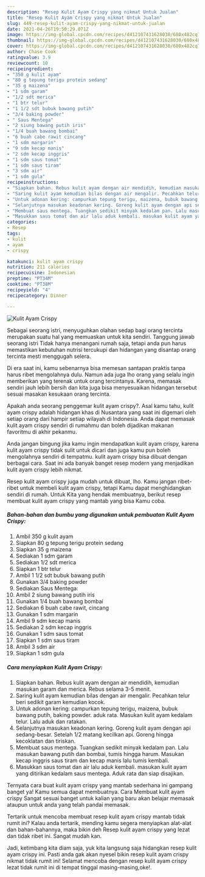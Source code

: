 ```yaml
---
description: "Resep Kulit Ayam Crispy yang nikmat Untuk Jualan"
title: "Resep Kulit Ayam Crispy yang nikmat Untuk Jualan"
slug: 449-resep-kulit-ayam-crispy-yang-nikmat-untuk-jualan
date: 2021-04-26T19:50:29.071Z
image: https://img-global.cpcdn.com/recipes/d412107431628030/680x482cq70/kulit-ayam-crispy-foto-resep-utama.jpg
thumbnail: https://img-global.cpcdn.com/recipes/d412107431628030/680x482cq70/kulit-ayam-crispy-foto-resep-utama.jpg
cover: https://img-global.cpcdn.com/recipes/d412107431628030/680x482cq70/kulit-ayam-crispy-foto-resep-utama.jpg
author: Chase Cook
ratingvalue: 3.9
reviewcount: 10
recipeingredient:
- "350 g kulit ayam"
- "80 g tepung terigu protein sedang"
- "35 g maizena"
- "1 sdm garam"
- "1/2 sdt merica"
- "1 btr telur"
- "1 1/2 sdt bubuk bawang putih"
- "3/4 baking powder"
- " Saus Mentega"
- "2 siung bawang putih iris"
- "1/4 buah bawang bombai"
- "6 buah cabe rawit cincang"
- "1 sdm margarin"
- "9 sdm kecap manis"
- "2 sdm kecap inggris"
- "1 sdm saus tomat"
- "1 sdm saus tiram"
- "3 sdm air"
- "1 sdm gula"
recipeinstructions:
- "Siapkan bahan. Rebus kulit ayam dengan air mendidih, kemudian masukan garam dan merica. Rebus selama 3-5 menit."
- "Saring kulit ayam kemudian bilas dengan air mengalir. Pecahkan telur beri sedikit garam kemudian kocok."
- "Untuk adonan kering: campurkan tepung terigu, maizena, bubuk bawang putih, baking powder. aduk rata. Masukan kulit ayam kedalam telur. Lalu aduk dan ratakan."
- "Selanjutnya masukan keadonan kering. Goreng kulit ayam dengan api sedang-besar. Setelah 1/2 matang kecilkan api. Goreng hingga kecoklatan dan tiriskan."
- "Membuat saus mentega. Tuangkan sedikit minyak kedalam pan. Lalu masukan bawang putih dan bombai, tumis hingga harum. Masukan kecap inggris saus tiram dan kecap manis lalu tumis kembali."
- "Masukkan saus tomat dan air lalu aduk kembali. masukan kulit ayam yang ditirikan kedalam saus mentega. Aduk rata dan siap disajikan."
categories:
- Resep
tags:
- kulit
- ayam
- crispy

katakunci: kulit ayam crispy 
nutrition: 211 calories
recipecuisine: Indonesian
preptime: "PT34M"
cooktime: "PT38M"
recipeyield: "4"
recipecategory: Dinner

---
```



![Kulit Ayam Crispy](https://img-global.cpcdn.com/recipes/d412107431628030/680x482cq70/kulit-ayam-crispy-foto-resep-utama.jpg)

Sebagai seorang istri, menyuguhkan olahan sedap bagi orang tercinta merupakan suatu hal yang memuaskan untuk kita sendiri. Tanggung jawab seorang istri Tidak hanya menangani rumah saja, tetapi anda pun harus memastikan kebutuhan nutrisi tercukupi dan hidangan yang disantap orang tercinta mesti menggugah selera.

Di era  saat ini, kamu sebenarnya bisa memesan santapan praktis tanpa harus ribet mengolahnya dulu. Namun ada juga lho orang yang selalu ingin memberikan yang terenak untuk orang tercintanya. Karena, memasak sendiri jauh lebih bersih dan kita juga bisa menyesuaikan hidangan tersebut sesuai masakan kesukaan orang tercinta. 



Apakah anda seorang penggemar kulit ayam crispy?. Asal kamu tahu, kulit ayam crispy adalah hidangan khas di Nusantara yang saat ini digemari oleh setiap orang dari hampir setiap wilayah di Indonesia. Anda dapat memasak kulit ayam crispy sendiri di rumahmu dan boleh dijadikan makanan favoritmu di akhir pekanmu.

Anda jangan bingung jika kamu ingin mendapatkan kulit ayam crispy, karena kulit ayam crispy tidak sulit untuk dicari dan juga kamu pun boleh mengolahnya sendiri di tempatmu. kulit ayam crispy bisa dibuat dengan berbagai cara. Saat ini ada banyak banget resep modern yang menjadikan kulit ayam crispy lebih nikmat.

Resep kulit ayam crispy juga mudah untuk dibuat, lho. Kamu jangan ribet-ribet untuk membeli kulit ayam crispy, tetapi Kamu dapat menghidangkan sendiri di rumah. Untuk Kita yang hendak membuatnya, berikut resep membuat kulit ayam crispy yang mantab yang bisa Kamu coba.

<!--inarticleads1-->

##### Bahan-bahan dan bumbu yang digunakan untuk pembuatan Kulit Ayam Crispy:

1. Ambil 350 g kulit ayam
1. Siapkan 80 g tepung terigu protein sedang
1. Siapkan 35 g maizena
1. Sediakan 1 sdm garam
1. Sediakan 1/2 sdt merica
1. Siapkan 1 btr telur
1. Ambil 1 1/2 sdt bubuk bawang putih
1. Gunakan 3/4 baking powder
1. Sediakan  Saus Mentega:
1. Ambil 2 siung bawang putih iris
1. Gunakan 1/4 buah bawang bombai
1. Sediakan 6 buah cabe rawit, cincang
1. Gunakan 1 sdm margarin
1. Ambil 9 sdm kecap manis
1. Sediakan 2 sdm kecap inggris
1. Gunakan 1 sdm saus tomat
1. Siapkan 1 sdm saus tiram
1. Ambil 3 sdm air
1. Siapkan 1 sdm gula




<!--inarticleads2-->

##### Cara menyiapkan Kulit Ayam Crispy:

1. Siapkan bahan. Rebus kulit ayam dengan air mendidih, kemudian masukan garam dan merica. Rebus selama 3-5 menit.
1. Saring kulit ayam kemudian bilas dengan air mengalir. Pecahkan telur beri sedikit garam kemudian kocok.
1. Untuk adonan kering: campurkan tepung terigu, maizena, bubuk bawang putih, baking powder. aduk rata. Masukan kulit ayam kedalam telur. Lalu aduk dan ratakan.
1. Selanjutnya masukan keadonan kering. Goreng kulit ayam dengan api sedang-besar. Setelah 1/2 matang kecilkan api. Goreng hingga kecoklatan dan tiriskan.
1. Membuat saus mentega. Tuangkan sedikit minyak kedalam pan. Lalu masukan bawang putih dan bombai, tumis hingga harum. Masukan kecap inggris saus tiram dan kecap manis lalu tumis kembali.
1. Masukkan saus tomat dan air lalu aduk kembali. masukan kulit ayam yang ditirikan kedalam saus mentega. Aduk rata dan siap disajikan.




Ternyata cara buat kulit ayam crispy yang mantab sederhana ini gampang banget ya! Kamu semua dapat membuatnya. Cara Membuat kulit ayam crispy Sangat sesuai banget untuk kalian yang baru akan belajar memasak ataupun untuk anda yang telah pandai memasak.

Tertarik untuk mencoba membuat resep kulit ayam crispy mantab tidak rumit ini? Kalau anda tertarik, mending kamu segera menyiapkan alat-alat dan bahan-bahannya, maka bikin deh Resep kulit ayam crispy yang lezat dan tidak ribet ini. Sangat mudah kan. 

Jadi, ketimbang kita diam saja, yuk kita langsung saja hidangkan resep kulit ayam crispy ini. Pasti anda gak akan nyesel bikin resep kulit ayam crispy nikmat tidak rumit ini! Selamat mencoba dengan resep kulit ayam crispy lezat tidak rumit ini di tempat tinggal masing-masing,oke!.


